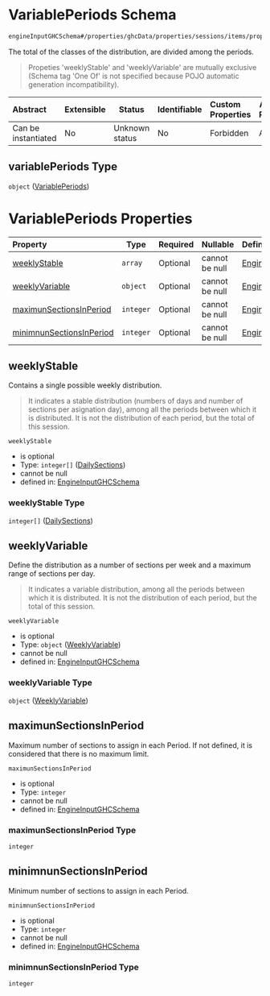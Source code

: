 # VariablePeriods Schema

```txt
engineInputGHCSchema#/properties/ghcData/properties/sessions/items/properties/distribution/properties/variablePeriods
```

The total of the classes of the distribution, are divided among the periods.


> Propeties 'weeklyStable' and 'weeklyVariable' are mutually exclusive (Schema tag 'One Of' is not specified because POJO automatic generation incompatibility).
>

| Abstract            | Extensible | Status         | Identifiable | Custom Properties | Additional Properties | Access Restrictions | Defined In                                                         |
| :------------------ | ---------- | -------------- | ------------ | :---------------- | --------------------- | ------------------- | ------------------------------------------------------------------ |
| Can be instantiated | No         | Unknown status | No           | Forbidden         | Allowed               | none                | [ghc.schema.json\*](../out/ghc.schema.json "open original schema") |

## variablePeriods Type

`object` ([VariablePeriods](ghc-properties-ghcdata-properties-sessions-session-properties-distribution-properties-variableperiods.md))

# VariablePeriods Properties

| Property                                              | Type      | Required | Nullable       | Defined by                                                                                                                                                                                                                                                                                                                       |
| :---------------------------------------------------- | --------- | -------- | -------------- | :------------------------------------------------------------------------------------------------------------------------------------------------------------------------------------------------------------------------------------------------------------------------------------------------------------------------------- |
| [weeklyStable](#weeklystable)                         | `array`   | Optional | cannot be null | [EngineInputGHCSchema](ghc-definitions-weeklystable.md "engineInputGHCSchema#/properties/ghcData/properties/sessions/items/properties/distribution/properties/variablePeriods/properties/weeklyStable")                                                                                                                          |
| [weeklyVariable](#weeklyvariable)                     | `object`  | Optional | cannot be null | [EngineInputGHCSchema](ghc-definitions-weeklyvariable.md "engineInputGHCSchema#/properties/ghcData/properties/sessions/items/properties/distribution/properties/variablePeriods/properties/weeklyVariable")                                                                                                                      |
| [maximunSectionsInPeriod](#maximunsectionsinperiod)   | `integer` | Optional | cannot be null | [EngineInputGHCSchema](ghc-properties-ghcdata-properties-sessions-session-properties-distribution-properties-variableperiods-properties-maximunsectionsinperiod.md "engineInputGHCSchema#/properties/ghcData/properties/sessions/items/properties/distribution/properties/variablePeriods/properties/maximunSectionsInPeriod")   |
| [minimnunSectionsInPeriod](#minimnunsectionsinperiod) | `integer` | Optional | cannot be null | [EngineInputGHCSchema](ghc-properties-ghcdata-properties-sessions-session-properties-distribution-properties-variableperiods-properties-minimnunsectionsinperiod.md "engineInputGHCSchema#/properties/ghcData/properties/sessions/items/properties/distribution/properties/variablePeriods/properties/minimnunSectionsInPeriod") |

## weeklyStable

Contains a single possible weekly distribution.


> It indicates a stable distribution (numbers of days and number of sections per asignation day), among all the periods between which it is distributed. It is not the distribution of each period, but the total of this session.
>

`weeklyStable`

-   is optional
-   Type: `integer[]` ([DailySections](ghc-definitions-weeklystable-dailysections.md))
-   cannot be null
-   defined in: [EngineInputGHCSchema](ghc-definitions-weeklystable.md "engineInputGHCSchema#/properties/ghcData/properties/sessions/items/properties/distribution/properties/variablePeriods/properties/weeklyStable")

### weeklyStable Type

`integer[]` ([DailySections](ghc-definitions-weeklystable-dailysections.md))

## weeklyVariable

Define the distribution as a number of sections per week and a maximum range of sections per day.


> It indicates a variable distribution, among all the periods between which it is distributed. It is not the distribution of each period, but the total of this session.
>

`weeklyVariable`

-   is optional
-   Type: `object` ([WeeklyVariable](ghc-definitions-weeklyvariable.md))
-   cannot be null
-   defined in: [EngineInputGHCSchema](ghc-definitions-weeklyvariable.md "engineInputGHCSchema#/properties/ghcData/properties/sessions/items/properties/distribution/properties/variablePeriods/properties/weeklyVariable")

### weeklyVariable Type

`object` ([WeeklyVariable](ghc-definitions-weeklyvariable.md))

## maximunSectionsInPeriod

Maximum number of sections to assign in each Period. If not defined, it is considered that there is no maximum limit.


`maximunSectionsInPeriod`

-   is optional
-   Type: `integer`
-   cannot be null
-   defined in: [EngineInputGHCSchema](ghc-properties-ghcdata-properties-sessions-session-properties-distribution-properties-variableperiods-properties-maximunsectionsinperiod.md "engineInputGHCSchema#/properties/ghcData/properties/sessions/items/properties/distribution/properties/variablePeriods/properties/maximunSectionsInPeriod")

### maximunSectionsInPeriod Type

`integer`

## minimnunSectionsInPeriod

Minimum number of sections to assign in each Period.


`minimnunSectionsInPeriod`

-   is optional
-   Type: `integer`
-   cannot be null
-   defined in: [EngineInputGHCSchema](ghc-properties-ghcdata-properties-sessions-session-properties-distribution-properties-variableperiods-properties-minimnunsectionsinperiod.md "engineInputGHCSchema#/properties/ghcData/properties/sessions/items/properties/distribution/properties/variablePeriods/properties/minimnunSectionsInPeriod")

### minimnunSectionsInPeriod Type

`integer`
